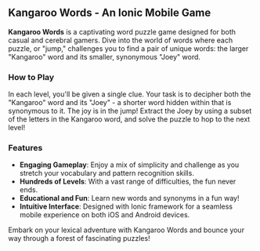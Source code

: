<h2>Kangaroo Words - An Ionic Mobile Game</h2>
<p>
  <strong>Kangaroo Words</strong> is a captivating word puzzle game designed for both casual and cerebral gamers. Dive into the world of words where each puzzle, or "jump," challenges you to find a pair of unique words: the larger "Kangaroo" word and its smaller, synonymous "Joey" word.
</p>
<h3>How to Play</h3>
<p>In each level, you'll be given a single clue. Your task is to decipher both the "Kangaroo" word and its "Joey" - a shorter word hidden within that is synonymous to it. The joy is in the jump! Extract the Joey by using a subset of the letters in the Kangaroo word, and solve the puzzle to hop to the next level!</p>
<h3>Features</h3>
<ul>
  <li>
    <strong>Engaging Gameplay</strong>: Enjoy a mix of simplicity and challenge as you stretch your vocabulary and pattern recognition skills.
  </li>
  <li>
    <strong>Hundreds of Levels</strong>: With a vast range of difficulties, the fun never ends.
  </li>
  <li>
    <strong>Educational and Fun</strong>: Learn new words and synonyms in a fun way!
  </li>
  <li>
    <strong>Intuitive Interface</strong>: Designed with Ionic framework for a seamless mobile experience on both iOS and Android devices.
  </li>
</ul>
<p>Embark on your lexical adventure with Kangaroo Words and bounce your way through a forest of fascinating puzzles!</p>
